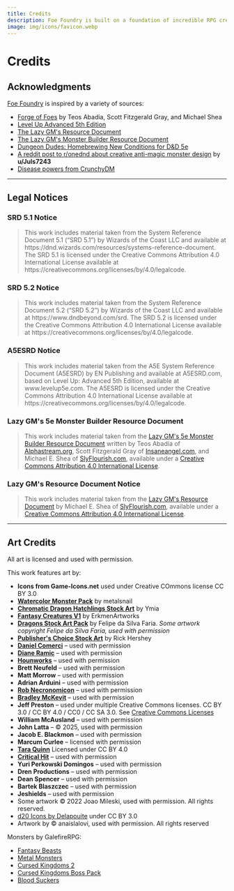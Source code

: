 ```yaml
---
title: Credits
description: Foe Foundry is built on a foundation of incredible RPG creators, artists, and open-source tools. Explore our full credits.
image: img/icons/favicon.webp
---
```


# Credits

## Acknowledgments

<span class="branding">[Foe Foundry](https://foefoundry.com)</span> is inspired by a variety of sources:

- [Forge of Foes](https://slyflourish.com/build_a_quick_monster_with_forge_of_foes.html) by Teos Abadia, Scott Fitzgerald Gray, and Michael Shea
- [Level Up Advanced 5th Edition](https://www.levelup5e.com/)
- [The Lazy GM's Resource Document](https://slyflourish.com/lazy_gm_resource_document.html)
- [The Lazy GM's Monster Builder Resource Document](https://slyflourish.com/lazy_5e_monster_building_resource_document.html)
- [Dungeon Dudes: Homebrewing New Conditions for D&D 5e](https://youtu.be/Bq2Dz-EETJs?si=x94Allggu79ECGy3)
- [A reddit post to r/onednd about creative anti-magic monster design](https://www.reddit.com/r/onednd/comments/17gw8he/monster_design_a_way_to_balance_castersmartials/) by **u/Juls7243**
- [Disease powers from CrunchyDM](https://www.patreon.com/crunchydm/posts)

---

## Legal Notices

### SRD 5.1 Notice

<blockquote>
This work includes material taken from the System Reference Document 5.1 (“SRD 5.1”) by Wizards of the Coast LLC and available at https://dnd.wizards.com/resources/systems-reference-document. The SRD 5.1 is licensed under the Creative Commons Attribution 4.0 International License available at https://creativecommons.org/licenses/by/4.0/legalcode.
</blockquote>

### SRD 5.2 Notice

<blockquote>
This work includes material taken from the System Reference Document 5.2 (“SRD 5.2”) by Wizards of the Coast LLC and available at https://www.dndbeyond.com/srd. The SRD 5.2 is licensed under the Creative Commons Attribution 4.0 International License available at https://creativecommons.org/licenses/by/4.0/legalcode.
</blockquote>

### A5ESRD Notice

<blockquote>
This work includes material taken from the A5E System Reference Document (A5ESRD) by EN Publishing and available at A5ESRD.com, based on Level Up: Advanced 5th Edition, available at www.levelup5e.com. The A5ESRD is licensed under the Creative Commons Attribution 4.0 International License available at https://creativecommons.org/licenses/by/4.0/legalcode.
</blockquote>

### Lazy GM's 5e Monster Builder Resource Document

<blockquote>This work includes material taken from the <a href="https://slyflourish.com/lazy_5e_monster_building_resource_document.html">Lazy GM's 5e Monster Builder Resource Document</a> written by Teos Abadía of <a href="https://alphastream.org">Alphastream.org</a>, Scott Fitzgerald Gray of <a href="https://insaneangel.com">Insaneangel.com</a>, and Michael E. Shea of <a href="https://slyflourish.com">SlyFlourish.com</a>, available under a <a rel="license" href="http://creativecommons.org/licenses/by/4.0/">Creative Commons Attribution 4.0 International License</a>.</blockquote>

### Lazy GM's Resource Document Notice

<blockquote>This work includes material taken from the <a href="https://slyflourish.com/lazy_gm_resource_document.html">Lazy GM's Resource Document</a> by Michael E. Shea of <a href="https://slyflourish.com">SlyFlourish.com</a>, available under a <a rel="license" href="http://creativecommons.org/licenses/by/4.0/">Creative Commons Attribution 4.0 International License</a>.</blockquote>

---

## Art Credits

All art is licensed and used with permission.  

This work features art by:  

- **Icons from Game-Icons.net** used under Creative COmmons license CC BY 3.0
- **[Watercolor Monster Pack](https://metalsnail.itch.io/watercolour-monster-pack)** by metalsnail
- **[Chromatic Dragon Hatchlings Stock Art](https://ymia.itch.io/chromatic-dragon-hatchlings-stock-art)** by Ymia
- **[Fantasy Creatures V1](https://erkmenartworks.itch.io/fantasy-creatures-v1)** by ErkmenArtworks
- **[Dragons Stock Art Pack](https://felipemuky.itch.io/dragon-stock-art-pack)** by Felipe da Silva Faria. *Some artwork copyright Felipe da Silva Faria, used with permission*
- **[Publisher's Choice Stock Art](http://fatgoblingames.com)** by Rick Hershey
- **[Daniel Comerci](http://www.danielcomerci.com)** – used with permission
- **[Diane Ramic](https://dramic.wixsite.com/home)** – used with permission
- **[Hounworks](http://www.hounworks.it)** – used with permission
- **Brett Neufeld** – used with permission
- **Matt Morrow** – used with permission
- **Adrian Arduini** – used with permission
- **[Rob Necronomicon](https://www.instagram.com/robnecronomicon/?hl=en)** – used with permission
- **[Bradley McKevit](http://www.bradleykmcdevitt.net/)** – used with permission
- **Jeff Preston** – used under multiple Creative Commons licenses. CC BY 3.0 / CC BY 4.0 / CC0 / CC SA 3.0. See [Creative Commons Licenses](https://creativecommons.org/)
- **William McAusland** – used with permission
- **John Latta** – © 2025, used with permission
- **Jacob E. Blackmon** – used with permission
- **Marcum Curlee** – licensed with permission
- **[Tara Quinn](https://www.drivethrurpg.com/en/product/494686/science-fiction-stock-art-illustrations-by-tara-quinn)**  Licensed under CC BY 4.0
- **[Critical Hit](https://www.critical-hit.biz)** – used with permission
- **Yuri Perkowski Domingos** – used with permission
- **Dren Productions** – used with permission
- **Dean Spencer** – used with permission
- **Bartek Blaszczec** – used with permission
- **Jeshields** – used with permission
- Some artwork © 2022 Joao Mileski, used with permission. All rights reserved.
- [d20 Icons by Delapouite](https://game-icons.net/1x1/delapouite/dice-twenty-faces-twenty.html) under CC BY 3.0
- Artwork by © anaislalovi, used with permission. All rights reserved

Monsters by GalefireRPG:  

- [Fantasy Beasts](https://galefirerpg.itch.io/fantasy-beasts-monster-pack)
- [Metal Monsters](https://galefirerpg.itch.io/metal-monsters-monster-pack)
- [Cursed Kingdoms 2](https://galefirerpg.itch.io/cursed-kingdoms-monster-pack2)
- [Cursed Kingdoms Boss Pack](https://galefirerpg.itch.io/cursed-kingdoms-boss-pack)
- [Blood Suckers](https://galefirerpg.itch.io/blood-suckers-monster-pack)